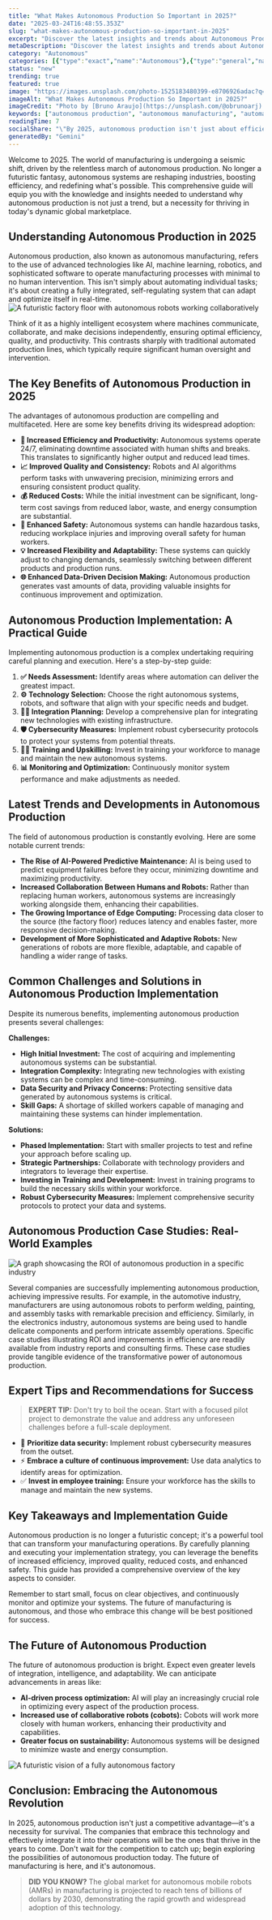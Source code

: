 ```yaml
---
title: "What Makes Autonomous Production So Important in 2025?"
date: "2025-03-24T16:48:55.353Z"
slug: "what-makes-autonomous-production-so-important-in-2025"
excerpt: "Discover the latest insights and trends about Autonomous Production. This comprehensive guide covers everything you need to know about Autonomous Production in 2025."
metaDescription: "Discover the latest insights and trends about Autonomous Production. This comprehensive guide covers everything you need to know about Autonomous Productio..."
category: "Autonomous"
categories: [{"type":"exact","name":"Autonomous"},{"type":"general","name":"Manufacturing"},{"type":"medium","name":"Robotics"},{"type":"specific","name":"Industrial Automation"},{"type":"niche","name":"AI-powered Control Systems"}]
status: "new"
trending: true
featured: true
image: "https://images.unsplash.com/photo-1525183480399-e8706926adac?q=85&w=1200&fit=max&fm=webp&auto=compress"
imageAlt: "What Makes Autonomous Production So Important in 2025?"
imageCredit: "Photo by [Bruno Araujo](https://unsplash.com/@obrunoarj) on Unsplash"
keywords: ["autonomous production", "autonomous manufacturing", "automated production systems", "benefits of autonomous production", "autonomous production implementation", "cost of autonomous production", "autonomous robots in manufacturing", "future of autonomous production", "autonomous production case studies", "best autonomous production software"]
readingTime: 7
socialShare: "\"By 2025, autonomous production isn't just about efficiency; it's about survival. Businesses embracing it aren't just innovating; they're future-proofing.\""
generatedBy: "Gemini"
---
```




Welcome to 2025. The world of manufacturing is undergoing a seismic shift, driven by the relentless march of autonomous production.  No longer a futuristic fantasy, autonomous systems are reshaping industries, boosting efficiency, and redefining what's possible.  This comprehensive guide will equip you with the knowledge and insights needed to understand why autonomous production is not just a trend, but a necessity for thriving in today's dynamic global marketplace.

## Understanding Autonomous Production in 2025

Autonomous production, also known as autonomous manufacturing, refers to the use of advanced technologies like AI, machine learning, robotics, and sophisticated software to operate manufacturing processes with minimal to no human intervention. This isn't simply about automating individual tasks; it's about creating a fully integrated, self-regulating system that can adapt and optimize itself in real-time.  ![A futuristic factory floor with autonomous robots working collaboratively](https://images.unsplash.com/photo-1451187580459-43490279c0fa?q=85&w=1200&fit=max&fm=webp&auto=compress)

Think of it as a highly intelligent ecosystem where machines communicate, collaborate, and make decisions independently, ensuring optimal efficiency, quality, and productivity.  This contrasts sharply with traditional automated production lines, which typically require significant human oversight and intervention.

## The Key Benefits of Autonomous Production in 2025

The advantages of autonomous production are compelling and multifaceted.  Here are some key benefits driving its widespread adoption:

* **🚀 Increased Efficiency and Productivity:** Autonomous systems operate 24/7, eliminating downtime associated with human shifts and breaks. This translates to significantly higher output and reduced lead times.
* **📈 Improved Quality and Consistency:**  Robots and AI algorithms perform tasks with unwavering precision, minimizing errors and ensuring consistent product quality.
* **💰 Reduced Costs:** While the initial investment can be significant, long-term cost savings from reduced labor, waste, and energy consumption are substantial.
* **💪 Enhanced Safety:**  Autonomous systems can handle hazardous tasks, reducing workplace injuries and improving overall safety for human workers.
* **💡 Increased Flexibility and Adaptability:**  These systems can quickly adjust to changing demands, seamlessly switching between different products and production runs.
* **🌐 Enhanced Data-Driven Decision Making:** Autonomous production generates vast amounts of data, providing valuable insights for continuous improvement and optimization.

## Autonomous Production Implementation: A Practical Guide

Implementing autonomous production is a complex undertaking requiring careful planning and execution. Here's a step-by-step guide:

1. **✅ Needs Assessment:** Identify areas where automation can deliver the greatest impact.
2. **⚙️ Technology Selection:** Choose the right autonomous systems, robots, and software that align with your specific needs and budget.
3. **👨‍💻 Integration Planning:** Develop a comprehensive plan for integrating new technologies with existing infrastructure.
4. **🛡️ Cybersecurity Measures:** Implement robust cybersecurity protocols to protect your systems from potential threats.
5. **🧑‍🔧 Training and Upskilling:** Invest in training your workforce to manage and maintain the new autonomous systems.
6. **📊 Monitoring and Optimization:** Continuously monitor system performance and make adjustments as needed.

## Latest Trends and Developments in Autonomous Production

The field of autonomous production is constantly evolving.  Here are some notable current trends:

* **The Rise of AI-Powered Predictive Maintenance:** AI is being used to predict equipment failures before they occur, minimizing downtime and maximizing productivity.
* **Increased Collaboration Between Humans and Robots:**  Rather than replacing human workers, autonomous systems are increasingly working alongside them, enhancing their capabilities.
* **The Growing Importance of Edge Computing:** Processing data closer to the source (the factory floor) reduces latency and enables faster, more responsive decision-making.
* **Development of More Sophisticated and Adaptive Robots:**  New generations of robots are more flexible, adaptable, and capable of handling a wider range of tasks.

## Common Challenges and Solutions in Autonomous Production Implementation

Despite its numerous benefits, implementing autonomous production presents several challenges:

**Challenges:**

* **High Initial Investment:** The cost of acquiring and implementing autonomous systems can be substantial.
* **Integration Complexity:** Integrating new technologies with existing systems can be complex and time-consuming.
* **Data Security and Privacy Concerns:**  Protecting sensitive data generated by autonomous systems is critical.
* **Skill Gaps:**  A shortage of skilled workers capable of managing and maintaining these systems can hinder implementation.

**Solutions:**

* **Phased Implementation:** Start with smaller projects to test and refine your approach before scaling up.
* **Strategic Partnerships:** Collaborate with technology providers and integrators to leverage their expertise.
* **Investing in Training and Development:**  Invest in training programs to build the necessary skills within your workforce.
* **Robust Cybersecurity Measures:** Implement comprehensive security protocols to protect your data and systems.

## Autonomous Production Case Studies: Real-World Examples

![A graph showcasing the ROI of autonomous production in a specific industry](https://images.unsplash.com/photo-1484417894907-623942c8ee29?q=85&w=1200&fit=max&fm=webp&auto=compress)

Several companies are successfully implementing autonomous production, achieving impressive results.  For example, in the automotive industry, manufacturers are using autonomous robots to perform welding, painting, and assembly tasks with remarkable precision and efficiency.  Similarly, in the electronics industry, autonomous systems are being used to handle delicate components and perform intricate assembly operations.  Specific case studies illustrating ROI and improvements in efficiency are readily available from industry reports and consulting firms.  These case studies provide tangible evidence of the transformative power of autonomous production.

##  Expert Tips and Recommendations for Success

> **EXPERT TIP:**  Don't try to boil the ocean. Start with a focused pilot project to demonstrate the value and address any unforeseen challenges before a full-scale deployment.

* 🔑 **Prioritize data security:**  Implement robust cybersecurity measures from the outset.
* ⚡ **Embrace a culture of continuous improvement:**  Use data analytics to identify areas for optimization.
* ✅ **Invest in employee training:**  Ensure your workforce has the skills to manage and maintain the new systems.

## Key Takeaways and Implementation Guide

Autonomous production is no longer a futuristic concept; it's a powerful tool that can transform your manufacturing operations.  By carefully planning and executing your implementation strategy, you can leverage the benefits of increased efficiency, improved quality, reduced costs, and enhanced safety.  This guide has provided a comprehensive overview of the key aspects to consider.

Remember to start small, focus on clear objectives, and continuously monitor and optimize your systems.  The future of manufacturing is autonomous, and those who embrace this change will be best positioned for success.

##  The Future of Autonomous Production

The future of autonomous production is bright.  Expect even greater levels of integration, intelligence, and adaptability.  We can anticipate advancements in areas like:

* **AI-driven process optimization:**  AI will play an increasingly crucial role in optimizing every aspect of the production process.
* **Increased use of collaborative robots (cobots):**  Cobots will work more closely with human workers, enhancing their productivity and capabilities.
* **Greater focus on sustainability:**  Autonomous systems will be designed to minimize waste and energy consumption.

![A futuristic vision of a fully autonomous factory](https://images.unsplash.com/photo-1517976487492-5750f3195933?q=85&w=1200&fit=max&fm=webp&auto=compress)

## Conclusion: Embracing the Autonomous Revolution

In 2025, autonomous production isn't just a competitive advantage—it's a necessity for survival.  The companies that embrace this technology and effectively integrate it into their operations will be the ones that thrive in the years to come.  Don't wait for the competition to catch up; begin exploring the possibilities of autonomous production today.  The future of manufacturing is here, and it's autonomous.



> **DID YOU KNOW?** The global market for autonomous mobile robots (AMRs) in manufacturing is projected to reach tens of billions of dollars by 2030, demonstrating the rapid growth and widespread adoption of this technology.
